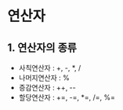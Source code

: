 # 연산자
## 1. 연산자의 종류
- 사칙연산자 : +, -, *, /
- 나머지연산자 : %
- 증감연산자 : ++, --
- 할당연산자 : +=, -=, *=, /=, %=
